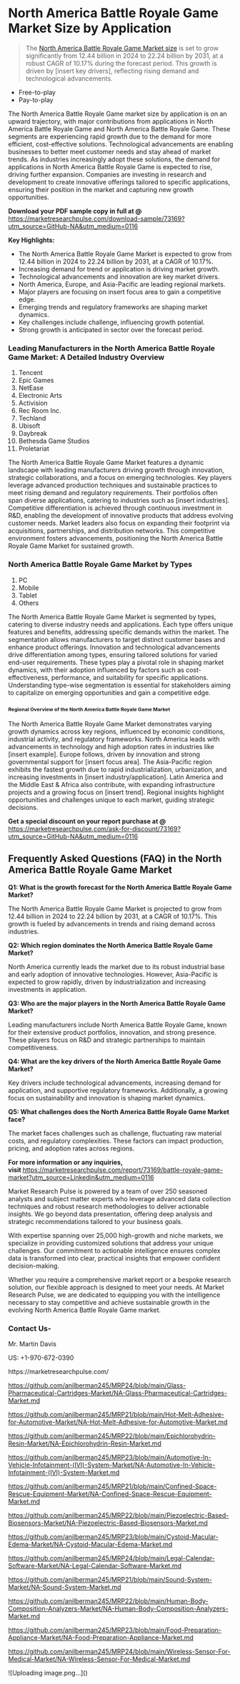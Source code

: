 <h1>North America Battle Royale Game Market&nbsp;Size by Application</h1><blockquote><p>The <a href="https://marketresearchpulse.com/download-sample/73169?utm_source=GitHub-NA&amp;utm_medium=0116">North America Battle Royale Game Market size</a> is set to grow significantly from 12.44 billion in 2024 to 22.24 billion by 2031, at a robust CAGR of 10.17% during the forecast period. This growth is driven by [insert key drivers], reflecting rising demand and technological advancements.</p></blockquote><ul><li>Free-to-play<li> Pay-to-play</li></ul><p>The North America Battle Royale Game market size by application is on an upward trajectory, with major contributions from applications in North America Battle Royale Game and North America Battle Royale Game. These segments are experiencing rapid growth due to the demand for more efficient, cost-effective solutions. Technological advancements are enabling businesses to better meet customer needs and stay ahead of market trends. As industries increasingly adopt these solutions, the demand for applications in North America Battle Royale Game is expected to rise, driving further expansion. Companies are investing in research and development to create innovative offerings tailored to specific applications, ensuring their position in the market and capturing new growth opportunities.</p><p><strong>Download your PDF sample copy in full at @ </strong><a href="https://marketresearchpulse.com/download-sample/73169?utm_source=GitHub-NA&amp;utm_medium=0116">https://marketresearchpulse.com/download-sample/73169?utm_source=GitHub-NA&amp;utm_medium=0116</a></p><p><strong>Key Highlights: </strong></p><ul><li>The North America Battle Royale Game Market is expected to grow from 12.44 billion in 2024 to 22.24 billion by 2031, at a CAGR of 10.17%.</li><li>Increasing demand for trend or application is driving market growth.</li><li>Technological advancements and innovation are key market drivers.</li><li>North America, Europe, and Asia-Pacific are leading regional markets.</li><li>Major players are focusing on insert focus area to gain a competitive edge.</li><li>Emerging trends and regulatory frameworks are shaping market dynamics.</li><li>Key challenges include challenge, influencing growth potential.</li><li>Strong growth is anticipated in sector over the forecast period.</li></ul><h3>Leading Manufacturers in the North America Battle Royale Game Market: A Detailed Industry Overview</h3><ol><li>Tencent</li><li>Epic Games</li><li>NetEase</li><li>Electronic Arts</li><li>Activision</li><li>Rec Room Inc.</li><li>Techland</li><li>Ubisoft</li><li>Daybreak</li><li>Bethesda Game Studios</li><li>Proletariat</li></ol><div class="flex max-w-full flex-col flex-grow"><div class="min-h-8 text-message flex w-full flex-col items-end gap-2 whitespace-normal break-words [.text-message+&amp;]:mt-5" dir="auto" data-message-author-role="assistant" data-message-id="fd8432e4-4910-450d-b182-61b7bfb0a01f" data-message-model-slug="gpt-4o"><div class="flex w-full flex-col gap-1 empty:hidden first:pt-[3px]"><div class="markdown prose w-full break-words dark:prose-invert light"><p>The North America Battle Royale Game Market features a dynamic landscape with leading manufacturers driving growth through innovation, strategic collaborations, and a focus on emerging technologies. Key players leverage advanced production techniques and sustainable practices to meet rising demand and regulatory requirements. Their portfolios often span diverse applications, catering to industries such as [insert industries]. Competitive differentiation is achieved through continuous investment in R&amp;D, enabling the development of innovative products that address evolving customer needs. Market leaders also focus on expanding their footprint via acquisitions, partnerships, and distribution networks. This competitive environment fosters advancements, positioning the North America Battle Royale Game Market for sustained growth.</p></div></div></div></div><h3>North America Battle Royale Game Market by Types</h3><ol><li>PC<li> Mobile<li> Tablet<li> Others</li></ol><div class="flex max-w-full flex-col flex-grow"><div class="min-h-8 text-message flex w-full flex-col items-end gap-2 whitespace-normal break-words [.text-message+&amp;]:mt-5" dir="auto" data-message-author-role="assistant" data-message-id="084470be-0bb7-4664-bddf-5156b4f41249" data-message-model-slug="gpt-4o-mini"><div class="flex w-full flex-col gap-1 empty:hidden first:pt-[3px]"><div class="markdown prose w-full break-words dark:prose-invert light"><p>The North America Battle Royale Game Market is segmented by types, catering to diverse industry needs and applications. Each type offers unique features and benefits, addressing specific demands within the market. The segmentation allows manufacturers to target distinct customer bases and enhance product offerings. Innovation and technological advancements drive differentiation among types, ensuring tailored solutions for varied end-user requirements. These types play a pivotal role in shaping market dynamics, with their adoption influenced by factors such as cost-effectiveness, performance, and suitability for specific applications. Understanding type-wise segmentation is essential for stakeholders aiming to capitalize on emerging opportunities and gain a competitive edge.</p></div></div></div></div><h3><span style="font-size: 11px;">Regional Overview of the North America Battle Royale Game Market</span></h3><div class="flex max-w-full flex-col flex-grow"><div class="min-h-8 text-message flex w-full flex-col items-end gap-2 whitespace-normal break-words [.text-message+&amp;]:mt-5" dir="auto" data-message-author-role="assistant" data-message-id="e9038762-ce64-4e30-91c9-9bd413514231" data-message-model-slug="gpt-4o-mini"><div class="flex w-full flex-col gap-1 empty:hidden first:pt-[3px]"><div class="markdown prose w-full break-words dark:prose-invert light"><p>The North America Battle Royale Game Market demonstrates varying growth dynamics across key regions, influenced by economic conditions, industrial activity, and regulatory frameworks. North America leads with advancements in technology and high adoption rates in industries like [insert example]. Europe follows, driven by innovation and strong governmental support for [insert focus area]. The Asia-Pacific region exhibits the fastest growth due to rapid industrialization, urbanization, and increasing investments in [insert industry/application]. Latin America and the Middle East &amp; Africa also contribute, with expanding infrastructure projects and a growing focus on [insert trend]. Regional insights highlight opportunities and challenges unique to each market, guiding strategic decisions.</p></div></div></div></div><p><strong>Get a special discount on your report purchase at @ </strong><a href="https://marketresearchpulse.com/ask-for-discount/73169?utm_source=GitHub-NA&amp;utm_medium=0116">https://marketresearchpulse.com/ask-for-discount/73169?utm_source=GitHub-NA&amp;utm_medium=0116</a></p><h2>Frequently Asked Questions (FAQ) in the North America Battle Royale Game Market</h2><p><strong>Q1: What is the growth forecast for the North America Battle Royale Game Market?</strong></p><p>The North America Battle Royale Game Market is projected to grow from 12.44 billion in 2024 to 22.24 billion by 2031, at a CAGR of 10.17%. This growth is fueled by advancements in trends and rising demand across industries.</p><p><strong>Q2: Which region dominates the North America Battle Royale Game Market?</strong></p><p>North America currently leads the market due to its robust industrial base and early adoption of innovative technologies. However, Asia-Pacific is expected to grow rapidly, driven by industrialization and increasing investments in application.</p><p><strong>Q3: Who are the major players in the North America Battle Royale Game Market?</strong></p><p>Leading manufacturers include North America Battle Royale Game, known for their extensive product portfolios, innovation, and strong presence. These players focus on R&amp;D and strategic partnerships to maintain competitiveness.</p><p><strong>Q4: What are the key drivers of the North America Battle Royale Game Market?</strong></p><p>Key drivers include technological advancements, increasing demand for application, and supportive regulatory frameworks. Additionally, a growing focus on sustainability and innovation is shaping market dynamics.</p><p><strong>Q5: What challenges does the North America Battle Royale Game Market face?</strong></p><p>The market faces challenges such as challenge, fluctuating raw material costs, and regulatory complexities. These factors can impact production, pricing, and adoption rates across regions.</p><p><strong>For more information or any inquiries, visit&nbsp;</strong><a href="https://marketresearchpulse.com/report/73169/battle-royale-game-market?utm_source=Linkedin&utm_medium=0116">https://marketresearchpulse.com/report/73169/battle-royale-game-market?utm_source=Linkedin&utm_medium=0116</a></p><p>Market Research Pulse is powered by a team of over 250 seasoned analysts and subject matter experts who leverage advanced data collection techniques and robust research methodologies to deliver actionable insights. We go beyond data presentation, offering deep analysis and strategic recommendations tailored to your business goals.</p><p>With expertise spanning over 25,000 high-growth and niche markets, we specialize in providing customized solutions that address your unique challenges. Our commitment to actionable intelligence ensures complex data is transformed into clear, practical insights that empower confident decision-making.</p><p>Whether you require a comprehensive market report or a bespoke research solution, our flexible approach is designed to meet your needs. At Market Research Pulse, we are dedicated to equipping you with the intelligence necessary to stay competitive and achieve sustainable growth in the evolving North America Battle Royale Game market.</p><h3><strong>Contact Us-</strong></h3><p>Mr. Martin Davis</p><p>US: +1-970-672-0390</p><p>https://marketresearchpulse.com/</p><p><a href="https://github.com/anilberman245/MRP24/blob/main/Glass-Pharmaceutical-Cartridges-Market/NA-Glass-Pharmaceutical-Cartridges-Market.md">https://github.com/anilberman245/MRP24/blob/main/Glass-Pharmaceutical-Cartridges-Market/NA-Glass-Pharmaceutical-Cartridges-Market.md</a></p><p><a href="https://github.com/anilberman245/MRP21/blob/main/Hot-Melt-Adhesive-for-Automotive-Market/NA-Hot-Melt-Adhesive-for-Automotive-Market.md">https://github.com/anilberman245/MRP21/blob/main/Hot-Melt-Adhesive-for-Automotive-Market/NA-Hot-Melt-Adhesive-for-Automotive-Market.md</a></p><p><a href="https://github.com/anilberman245/MRP22/blob/main/Epichlorohydrin-Resin-Market/NA-Epichlorohydrin-Resin-Market.md">https://github.com/anilberman245/MRP22/blob/main/Epichlorohydrin-Resin-Market/NA-Epichlorohydrin-Resin-Market.md</a></p><p><a href="https://github.com/anilberman245/MRP23/blob/main/Automotive-In-Vehicle-Infotainment-(IVI)-System-Market/NA-Automotive-In-Vehicle-Infotainment-(IVI)-System-Market.md">https://github.com/anilberman245/MRP23/blob/main/Automotive-In-Vehicle-Infotainment-(IVI)-System-Market/NA-Automotive-In-Vehicle-Infotainment-(IVI)-System-Market.md</a></p><p><a href="https://github.com/anilberman245/MRP21/blob/main/Confined-Space-Rescue-Equipment-Market/NA-Confined-Space-Rescue-Equipment-Market.md">https://github.com/anilberman245/MRP21/blob/main/Confined-Space-Rescue-Equipment-Market/NA-Confined-Space-Rescue-Equipment-Market.md</a></p><p><a href="https://github.com/anilberman245/MRP22/blob/main/Piezoelectric-Based-Biosensors-Market/NA-Piezoelectric-Based-Biosensors-Market.md">https://github.com/anilberman245/MRP22/blob/main/Piezoelectric-Based-Biosensors-Market/NA-Piezoelectric-Based-Biosensors-Market.md</a></p><p><a href="https://github.com/anilberman245/MRP23/blob/main/Cystoid-Macular-Edema-Market/NA-Cystoid-Macular-Edema-Market.md">https://github.com/anilberman245/MRP23/blob/main/Cystoid-Macular-Edema-Market/NA-Cystoid-Macular-Edema-Market.md</a></p><p><a href="https://github.com/anilberman245/MRP24/blob/main/Legal-Calendar-Software-Market/NA-Legal-Calendar-Software-Market.md">https://github.com/anilberman245/MRP24/blob/main/Legal-Calendar-Software-Market/NA-Legal-Calendar-Software-Market.md</a></p><p><a href="https://github.com/anilberman245/MRP21/blob/main/Sound-System-Market/NA-Sound-System-Market.md">https://github.com/anilberman245/MRP21/blob/main/Sound-System-Market/NA-Sound-System-Market.md</a></p><p><a href="https://github.com/anilberman245/MRP22/blob/main/Human-Body-Composition-Analyzers-Market/NA-Human-Body-Composition-Analyzers-Market.md">https://github.com/anilberman245/MRP22/blob/main/Human-Body-Composition-Analyzers-Market/NA-Human-Body-Composition-Analyzers-Market.md</a></p><p><a href="https://github.com/anilberman245/MRP23/blob/main/Food-Preparation-Appliance-Market/NA-Food-Preparation-Appliance-Market.md">https://github.com/anilberman245/MRP23/blob/main/Food-Preparation-Appliance-Market/NA-Food-Preparation-Appliance-Market.md</a></p><p><a href="https://github.com/anilberman245/MRP24/blob/main/Wireless-Sensor-For-Medical-Market/NA-Wireless-Sensor-For-Medical-Market.md">https://github.com/anilberman245/MRP24/blob/main/Wireless-Sensor-For-Medical-Market/NA-Wireless-Sensor-For-Medical-Market.md</a></p>
![Uploading image.png…]()
